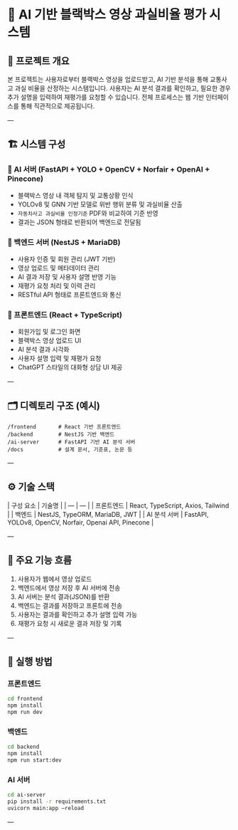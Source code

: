 # 🚗 AI 기반 블랙박스 영상 과실비율 평가 시스템

## 📌 프로젝트 개요

본 프로젝트는 사용자로부터 블랙박스 영상을 업로드받고, AI 기반 분석을 통해 교통사고 과실 비율을 산정하는 시스템입니다. 사용자는 AI 분석 결과를 확인하고, 필요한 경우 추가 설명을 입력하여 재평가를 요청할 수 있습니다. 전체 프로세스는 웹 기반 인터페이스를 통해 직관적으로 제공됩니다.

—

## 🏗️ 시스템 구성

### 🧠 AI 서버 (FastAPI + YOLO + OpenCV + Norfair + OpenAI + Pinecone)

- 블랙박스 영상 내 객체 탐지 및 교통상황 인식
- YOLOv8 및 GNN 기반 모델로 위반 행위 분류 및 과실비율 산출
- `자동차사고 과실비율 인정기준` PDF와 비교하여 기준 반영
- 결과는 JSON 형태로 반환되어 백엔드로 전달됨

### 🔧 백엔드 서버 (NestJS + MariaDB)

- 사용자 인증 및 회원 관리 (JWT 기반)
- 영상 업로드 및 메타데이터 관리
- AI 결과 저장 및 사용자 설명 반영 기능
- 재평가 요청 처리 및 이력 관리
- RESTful API 형태로 프론트엔드와 통신

### 💬 프론트엔드 (React + TypeScript)

- 회원가입 및 로그인 화면
- 블랙박스 영상 업로드 UI
- AI 분석 결과 시각화
- 사용자 설명 입력 및 재평가 요청
- ChatGPT 스타일의 대화형 상담 UI 제공

—

## 🗂️ 디렉토리 구조 (예시)

```
/frontend       # React 기반 프론트엔드
/backend        # NestJS 기반 백엔드
/ai-server      # FastAPI 기반 AI 분석 서버
/docs           # 설계 문서, 기준표, 논문 등

```

—

## ⚙️ 기술 스택

| 구성 요소 | 기술명 |
| — | — |
| 프론트엔드 | React, TypeScript, Axios, Tailwind |
| 백엔드 | NestJS, TypeORM, MariaDB, JWT |
| AI 분석 서버 | FastAPI, YOLOv8, OpenCV, Norfair, Openai API, Pinecone |

—

## 🔄 주요 기능 흐름

1. 사용자가 웹에서 영상 업로드
2. 백엔드에서 영상 저장 후 AI 서버에 전송
3. AI 서버는 분석 결과(JSON)를 반환
4. 백엔드는 결과를 저장하고 프론트에 전송
5. 사용자는 결과를 확인하고 추가 설명 입력 가능
6. 재평가 요청 시 새로운 결과 저장 및 기록

—

## 🧪 실행 방법

### 프론트엔드

```bash
cd frontend
npm install
npm run dev

```

### 백엔드

```bash
cd backend
npm install
npm run start:dev

```

### AI 서버

```bash
cd ai-server
pip install -r requirements.txt
uvicorn main:app —reload

```

—

